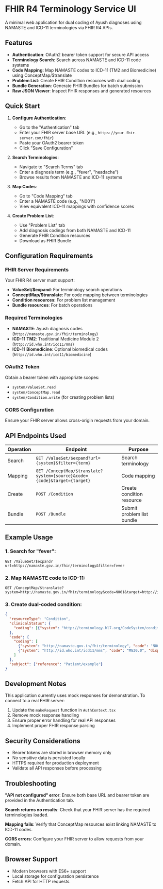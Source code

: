 # FHIR R4 Terminology Service UI

A minimal web application for dual coding of Ayush diagnoses using NAMASTE and ICD-11 terminologies via FHIR R4 APIs.

## Features

- **Authentication**: OAuth2 bearer token support for secure API access
- **Terminology Search**: Search across NAMASTE and ICD-11 code systems
- **Code Mapping**: Map NAMASTE codes to ICD-11 (TM2 and Biomedicine) using ConceptMap/$translate
- **Problem List**: Create FHIR Condition resources with dual coding
- **Bundle Generation**: Generate FHIR Bundles for batch submission
- **Raw JSON Viewer**: Inspect FHIR responses and generated resources

## Quick Start

1. **Configure Authentication**:
   - Go to the "Authentication" tab
   - Enter your FHIR server base URL (e.g., `https://your-fhir-server.com/fhir`)
   - Paste your OAuth2 bearer token
   - Click "Save Configuration"

2. **Search Terminologies**:
   - Navigate to "Search Terms" tab
   - Enter a diagnosis term (e.g., "fever", "headache")
   - Browse results from NAMASTE and ICD-11 systems

3. **Map Codes**:
   - Go to "Code Mapping" tab
   - Enter a NAMASTE code (e.g., "N001")
   - View equivalent ICD-11 mappings with confidence scores

4. **Create Problem List**:
   - Use "Problem List" tab
   - Add diagnosis codings from both NAMASTE and ICD-11
   - Generate FHIR Condition resources
   - Download as FHIR Bundle

## Configuration Requirements

### FHIR Server Requirements

Your FHIR R4 server must support:

- **ValueSet/$expand**: For terminology search operations
- **ConceptMap/$translate**: For code mapping between terminologies
- **Condition resources**: For problem list management
- **Bundle resources**: For batch operations

### Required Terminologies

- **NAMASTE**: Ayush diagnosis codes (`http://namaste.gov.in/fhir/terminology`)
- **ICD-11 TM2**: Traditional Medicine Module 2 (`http://id.who.int/icd11/mms`)
- **ICD-11 Biomedicine**: Optional biomedical codes (`http://id.who.int/icd11/biomedicine`)

### OAuth2 Token

Obtain a bearer token with appropriate scopes:
- `system/ValueSet.read`
- `system/ConceptMap.read`
- `system/Condition.write` (for creating problem lists)

### CORS Configuration

Ensure your FHIR server allows cross-origin requests from your domain.

## API Endpoints Used

| Operation | Endpoint | Purpose |
|-----------|----------|---------|
| Search | `GET /ValueSet/$expand?url={system}&filter={term}` | Search terminology |
| Mapping | `GET /ConceptMap/$translate?system={source}&code={code}&target={target}` | Code mapping |
| Create | `POST /Condition` | Create condition resource |
| Bundle | `POST /Bundle` | Submit problem list bundle |

## Example Usage

### 1. Search for "fever":
```
GET /ValueSet/$expand?url=http://namaste.gov.in/fhir/terminology&filter=fever
```

### 2. Map NAMASTE code to ICD-11:
```
GET /ConceptMap/$translate?system=http://namaste.gov.in/fhir/terminology&code=N001&target=http://id.who.int/icd11/mms
```

### 3. Create dual-coded condition:
```json
{
  "resourceType": "Condition",
  "clinicalStatus": {
    "coding": [{"system": "http://terminology.hl7.org/CodeSystem/condition-clinical", "code": "active"}]
  },
  "code": {
    "coding": [
      {"system": "http://namaste.gov.in/fhir/terminology", "code": "N001", "display": "Fever"},
      {"system": "http://id.who.int/icd11/mms", "code": "MG30.0", "display": "Fever, unspecified"}
    ]
  },
  "subject": {"reference": "Patient/example"}
}
```

## Development Notes

This application currently uses mock responses for demonstration. To connect to a real FHIR server:

1. Update the `makeRequest` function in `AuthContext.tsx`
2. Remove mock response handling
3. Ensure proper error handling for real API responses
4. Implement proper FHIR response parsing

## Security Considerations

- Bearer tokens are stored in browser memory only
- No sensitive data is persisted locally
- HTTPS required for production deployment
- Validate all API responses before processing

## Troubleshooting

**"API not configured" error**: Ensure both base URL and bearer token are provided in the Authentication tab.

**Search returns no results**: Check that your FHIR server has the required terminologies loaded.

**Mapping fails**: Verify that ConceptMap resources exist linking NAMASTE to ICD-11 codes.

**CORS errors**: Configure your FHIR server to allow requests from your domain.

## Browser Support

- Modern browsers with ES6+ support
- Local storage for configuration persistence
- Fetch API for HTTP requests